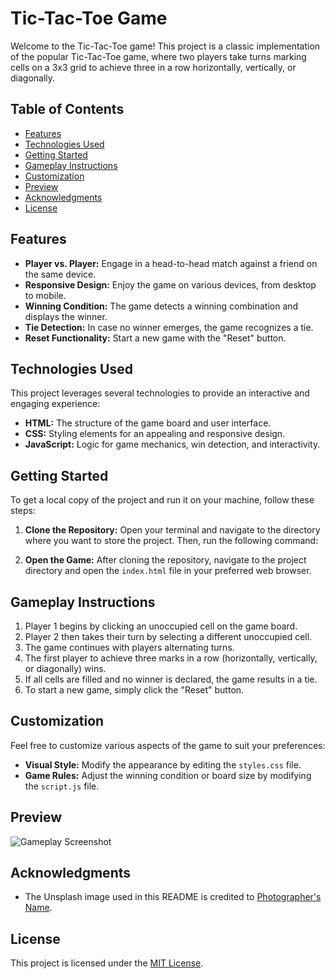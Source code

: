 # Tic-Tac-Toe Game

Welcome to the Tic-Tac-Toe game! This project is a classic implementation of the popular Tic-Tac-Toe game, where two players take turns marking cells on a 3x3 grid to achieve three in a row horizontally, vertically, or diagonally.


## Table of Contents


- [Features](#features)
- [Technologies Used](#technologies-used)
- [Getting Started](#getting-started)
- [Gameplay Instructions](#gameplay-instructions)
- [Customization](#customization)
- [Preview](#preview)
- [Acknowledgments](#acknowledgments)
- [License](#license)



## Features

- **Player vs. Player:** Engage in a head-to-head match against a friend on the same device.
- **Responsive Design:** Enjoy the game on various devices, from desktop to mobile.
- **Winning Condition:** The game detects a winning combination and displays the winner.
- **Tie Detection:** In case no winner emerges, the game recognizes a tie.
- **Reset Functionality:** Start a new game with the "Reset" button.

## Technologies Used

This project leverages several technologies to provide an interactive and engaging experience:

- **HTML:** The structure of the game board and user interface.
- **CSS:** Styling elements for an appealing and responsive design.
- **JavaScript:** Logic for game mechanics, win detection, and interactivity.

## Getting Started

To get a local copy of the project and run it on your machine, follow these steps:

1. **Clone the Repository:** Open your terminal and navigate to the directory where you want to store the project. Then, run the following command:

2. **Open the Game:** After cloning the repository, navigate to the project directory and open the `index.html` file in your preferred web browser.

## Gameplay Instructions

1. Player 1 begins by clicking an unoccupied cell on the game board.
2. Player 2 then takes their turn by selecting a different unoccupied cell.
3. The game continues with players alternating turns.
4. The first player to achieve three marks in a row (horizontally, vertically, or diagonally) wins.
5. If all cells are filled and no winner is declared, the game results in a tie.
6. To start a new game, simply click the "Reset" button.

## Customization

Feel free to customize various aspects of the game to suit your preferences:

- **Visual Style:** Modify the appearance by editing the `styles.css` file.
- **Game Rules:** Adjust the winning condition or board size by modifying the `script.js` file.

## Preview

![Gameplay Screenshot](link-to-gameplay-screenshot.jpg)

## Acknowledgments

- The Unsplash image used in this README is credited to [Photographer's Name](link-to-photographer-profile).

## License

This project is licensed under the [MIT License](LICENSE).

